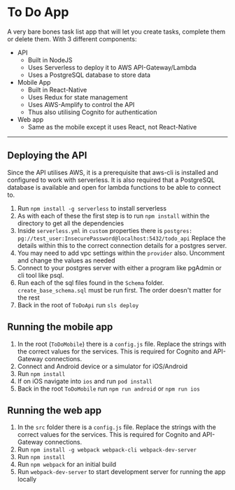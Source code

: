 # To Do App
A very bare bones task list app that will let you create tasks, complete them or delete them.
With 3 different components:
- API
    - Built in NodeJS
    - Uses Serverless to deploy it to AWS API-Gateway/Lambda
    - Uses a PostgreSQL database to store data
- Mobile App
    - Built in React-Native
    - Uses Redux for state management
    - Uses AWS-Amplify to control the API
    - Thus also utilising Cognito for authentication
- Web app
    - Same as the mobile except it uses React, not React-Native
    
---
## Deploying the API
Since the API utilises AWS, it is a prerequisite that aws-cli is installed and configured to work with serverless.
It is also required that a PostgreSQL database is available and open for lambda functions to be able to connect to.

1. Run `npm install -g serverless` to install serverless
1. As with each of these the first step is to run `npm install` within the directory to get all the dependencies
2. Inside `serverless.yml` in `custom` properties there is `postgres: pg://test_user:InsecurePassword@localhost:5432/todo_api`
Replace the details within this to the correct connection details for a postgres server.
3. You may need to add vpc settings within the `provider` also. Uncomment and change the values as needed
3. Connect to your postgres server with either a program like pgAdmin or cli tool like psql.
4. Run each of the sql files found in the `Schema` folder. `create_base_schema.sql` must be run first. The order doesn't matter for the rest
5. Back in the root of `ToDoApi` run `sls deploy`

## Running the mobile app
1. In the root (`ToDoMobile`) there is a `config.js` file. Replace the strings with the correct values for the services.
   This is required for Cognito and API-Gateway connections.
2. Connect and Android device or a simulator for iOS/Android
3. Run `npm install`
4. If on iOS navigate into `ios` and run `pod install`
5. Back in the root `ToDoMobile` run `npm run android` or `npm run ios`

## Running the web app
1. In the `src` folder there is a `config.js` file. Replace the strings with the correct values for the services.
   This is required for Cognito and API-Gateway connections.
2. Run `npm install -g webpack webpack-cli webpack-dev-server`
3. Run `npm install`
4. Run `npm webpack` for an initial build
5. Run `webpack-dev-server` to start development server for running the app locally

